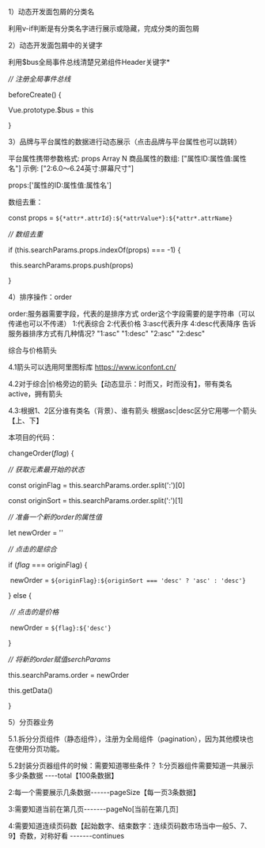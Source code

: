 1）动态开发面包屑的分类名

利用v-if判断是有分类名字进行展示或隐藏，完成分类的面包屑

2）动态开发面包屑中的关键字

利用$bus全局事件总线清楚兄弟组件Header关键字*

*// 注册全局事件总线*

 beforeCreate() {

  Vue.prototype.$bus = this

 }

3）品牌与平台属性的数据进行动态展示（点击品牌与平台属性也可以跳转）

平台属性携带参数格式:
props	 Array	 N	  商品属性的数组: ["属性ID:属性值:属性名"]   示例: ["2:6.0～6.24英寸:屏幕尺寸"]

props:['属性的ID:属性值:属性名']

数组去重：

 const props = `${*attr*.attrId}:${*attrValue*}:${*attr*.attrName}`

   *// 数组去重*

   if (this.searchParams.props.indexOf(props) === -1) {

​    this.searchParams.props.push(props)

   }

4）排序操作：order

order:服务器需要字段，代表的是排序方式
order这个字段需要的是字符串（可以传递也可以不传递）
1:代表综合
2:代表价格
3:asc代表升序
4:desc代表降序
告诉服务器排序方式有几种情况?
"1:asc" "1:desc"  "2:asc"  "2:desc"

综合与价格箭头

4.1箭头可以选用阿里图标库  https://www.iconfont.cn/ 

4.2对于综合|价格旁边的箭头【动态显示：时而又，时而没有】，带有类名active，拥有箭头

4.3:根据1、2区分谁有类名（背景）、谁有箭头
    根据asc|desc区分它用哪一个箭头【上、下】

本项目的代码：

 changeOrder(*flag*) {

   *// 获取元素最开始的状态*

   const originFlag = this.searchParams.order.split(':')[0]

   const originSort = this.searchParams.order.split(':')[1]

   *// 准备一个新的order的属性值*

   let newOrder = ''

   *// 点击的是综合*

   if (*flag* === originFlag) {

​    newOrder = `${originFlag}:${originSort === 'desc' ? 'asc' : 'desc'}`

   } else {

​    *// 点击的是价格*

​    newOrder = `${flag}:${'desc'}`

   }

   *// 将新的order赋值serchParams*

   this.searchParams.order = newOrder

   this.getData()

  }

5）分页器业务

5.1.拆分分页组件（静态组件），注册为全局组件（pagination），因为其他模块也在使用分页功能。

5.2封装分页器组件的时候：需要知道哪些条件？
1:分页器组件需要知道一共展示多少条数据 ----total【100条数据】

2:每一个需要展示几条数据------pageSize【每一页3条数据】

3:需要知道当前在第几页-------pageNo[当前在第几页]

4:需要知道连续页码数【起始数字、结束数字：连续页码数市场当中一般5、7、9】奇数，对称好看 -------continues

